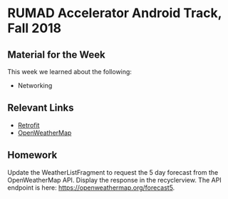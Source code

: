 # RUMAD Accelerator Android Track, Fall 2018

## Material for the Week

This week we learned about the following:

* Networking

## Relevant Links
* [Retrofit](http://square.github.io/retrofit/)
* [OpenWeatherMap](https://openweathermap.org/api)

## Homework

Update the WeatherListFragment to request the 5 day forecast from the OpenWeatherMap API. 
Display the response in the recyclerview. The API endpoint is here: https://openweathermap.org/forecast5. 
